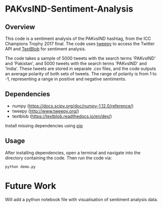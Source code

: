 # PAKvsIND-Sentiment-Analysis

## Overview

This code is a sentiment analysis of the PAKvsIND hashtag, from the ICC Champions Trophy 2017 final.
The code uses [tweepy](http://www.tweepy.org/) to access the Twitter API and [TextBlob](https://textblob.readthedocs.io/en/dev/) for sentiment analysis.

The code takes a sample of 5000 tweets with the search terms 'PAKvsIND' and 'Pakistan', and 5000 tweets with the search terms 'PAKvsIND' and 'India'. These tweets are stored in separate .csv files, and the code outputs an average polarity of both sets of tweets. 
The range of polarity is from 1 to -1, representing a range in positive and negative sentiments. 


## Dependencies
* numpy (https://docs.scipy.org/doc/numpy-1.12.0/reference/)
* tweepy (http://www.tweepy.org/)
* textblob (https://textblob.readthedocs.io/en/dev/)

Install missing dependencies using [pip](https://pip.pypa.io/en/stable/installing/)

## Usage

After installing dependencies, open a terminal and navigate into the directory containing the code. Then run the code via:

```
python demo.py
```

# Future Work

Will add a python notebook file with visualisation of sentiment analysis data.
